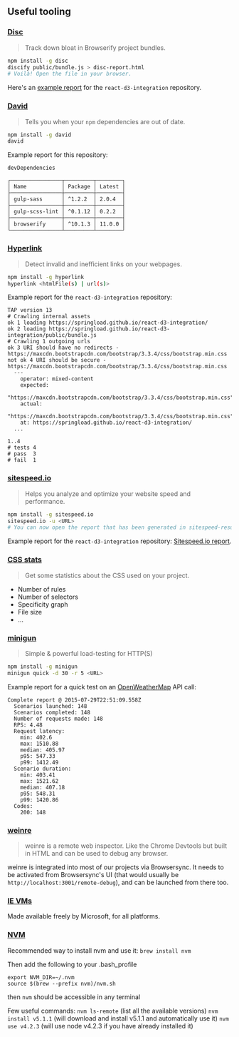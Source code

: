 ## Useful tooling

### [Disc](http://hughsk.io/disc/)

> Track down bloat in Browserify project bundles.

```sh
npm install -g disc
discify public/bundle.js > disc-report.html
# Voilà! Open the file in your browser.
```

Here's an [example report](https://springload.github.io/react-d3-integration/disc-report.html) for the `react-d3-integration` repository.

### [David](https://github.com/alanshaw/david)

> Tells you when your `npm` dependencies are out of date.

```sh
npm install -g david
david
```

Example report for this repository:

```
devDependencies

┌────────────────┬─────────┬────────┐
│ Name           │ Package │ Latest │
├────────────────┼─────────┼────────┤
│ gulp-sass      │ ^1.2.2  │ 2.0.4  │
├────────────────┼─────────┼────────┤
│ gulp-scss-lint │ ^0.1.12 │ 0.2.2  │
├────────────────┼─────────┼────────┤
│ browserify     │ ^10.1.3 │ 11.0.0 │
└────────────────┴─────────┴────────┘
```

### [Hyperlink](https://github.com/Munter/hyperlink)

> Detect invalid and inefficient links on your webpages.

```sh
npm install -g hyperlink
hyperlink <htmlFile(s) | url(s)>
```

Example report for the `react-d3-integration` repository:

```
TAP version 13
# Crawling internal assets
ok 1 loading https://springload.github.io/react-d3-integration/
ok 2 loading https://springload.github.io/react-d3-integration/public/bundle.js
# Crawling 1 outgoing urls
ok 3 URI should have no redirects - https://maxcdn.bootstrapcdn.com/bootstrap/3.3.4/css/bootstrap.min.css
not ok 4 URI should be secure - https://maxcdn.bootstrapcdn.com/bootstrap/3.3.4/css/bootstrap.min.css
  ---
    operator: mixed-content
    expected:
      "https://maxcdn.bootstrapcdn.com/bootstrap/3.3.4/css/bootstrap.min.css"
    actual:
      "https://maxcdn.bootstrapcdn.com/bootstrap/3.3.4/css/bootstrap.min.css"
    at: https://springload.github.io/react-d3-integration/
  ...

1..4
# tests 4
# pass  3
# fail  1
```

### [sitespeed.io](https://github.com/sitespeedio/sitespeed.io)

> Helps you analyze and optimize your website speed and performance.

```sh
npm install -g sitespeed.io
sitespeed.io -u <URL>
# You can now open the report that has been generated in sitespeed-result/.
```

Example report for the `react-d3-integration` repository: [Sitespeed.io report](https://springload.github.io/react-d3-integration/sitespeed-result/springload.github.io/2015-07-27-12-38-44/).

### [CSS stats](http://cssstats.com)

> Get some statistics about the CSS used on your project.

- Number of rules
- Number of selectors
- Specificity graph
- File size
- ...


### [minigun](https://artillery.io/minigun/)

> Simple & powerful load-testing for HTTP(S)

```sh
npm install -g minigun
minigun quick -d 30 -r 5 <URL>
```

Example report for a quick test on an [OpenWeatherMap](http://openweathermap.org/forecast16) API call:

```
Complete report @ 2015-07-29T22:51:09.558Z
  Scenarios launched: 148
  Scenarios completed: 148
  Number of requests made: 148
  RPS: 4.48
  Request latency:
    min: 402.6
    max: 1510.88
    median: 405.97
    p95: 547.33
    p99: 1412.49
  Scenario duration:
    min: 403.41
    max: 1521.62
    median: 407.18
    p95: 548.31
    p99: 1420.86
  Codes:
    200: 148
```

### [weinre](https://people.apache.org/~pmuellr/weinre/docs/latest/)

> weinre is a remote web inspector. Like the Chrome Devtools but built in HTML and can be used to debug any browser.

weinre is integrated into most of our projects via Browsersync. It needs to be activated from Browsersync's UI (that would usually be `http://localhost:3001/remote-debug`), and can be launched from there too.

### [IE VMs](https://developer.microsoft.com/en-us/microsoft-edge/tools/vms/mac/)

Made available freely by Microsoft, for all platforms.

### [NVM](https://github.com/creationix/nvm)

Recommended way to install nvm and use it: `brew install nvm`

Then add the following to your .bash_profile
```
export NVM_DIR=~/.nvm
source $(brew --prefix nvm)/nvm.sh
```

then `nvm` should be accessible in any terminal

Few useful commands:
`nvm ls-remote` (list all the available versions)
`nvm install v5.1.1` (will download and install v5.1.1 and automatically use it)
`nvm use v4.2.3` (will use node v4.2.3 if you have already installed it)
